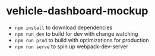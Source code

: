# vehicle-dashboard-mockup
* `npm install` to download dependencies
* `npm run dev` to build for dev with change watching
* `npm run prod` to build with optimizations for production
* `npm run serve` to spin up webpack-dev-server
